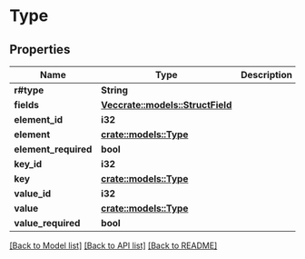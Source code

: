 # Type

## Properties

Name | Type | Description | Notes
------------ | ------------- | ------------- | -------------
**r#type** | **String** |  | 
**fields** | [**Vec<crate::models::StructField>**](StructField.md) |  | 
**element_id** | **i32** |  | 
**element** | [**crate::models::Type**](Type.md) |  | 
**element_required** | **bool** |  | 
**key_id** | **i32** |  | 
**key** | [**crate::models::Type**](Type.md) |  | 
**value_id** | **i32** |  | 
**value** | [**crate::models::Type**](Type.md) |  | 
**value_required** | **bool** |  | 

[[Back to Model list]](../README.md#documentation-for-models) [[Back to API list]](../README.md#documentation-for-api-endpoints) [[Back to README]](../README.md)


